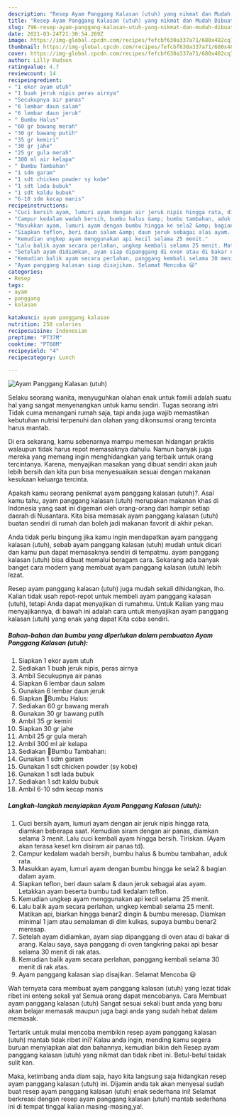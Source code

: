 ```yaml
---
description: "Resep Ayam Panggang Kalasan (utuh) yang nikmat dan Mudah Dibuat"
title: "Resep Ayam Panggang Kalasan (utuh) yang nikmat dan Mudah Dibuat"
slug: 796-resep-ayam-panggang-kalasan-utuh-yang-nikmat-dan-mudah-dibuat
date: 2021-03-24T21:30:54.269Z
image: https://img-global.cpcdn.com/recipes/fefcbf630a337a71/680x482cq70/ayam-panggang-kalasan-utuh-foto-resep-utama.jpg
thumbnail: https://img-global.cpcdn.com/recipes/fefcbf630a337a71/680x482cq70/ayam-panggang-kalasan-utuh-foto-resep-utama.jpg
cover: https://img-global.cpcdn.com/recipes/fefcbf630a337a71/680x482cq70/ayam-panggang-kalasan-utuh-foto-resep-utama.jpg
author: Lilly Hudson
ratingvalue: 4.7
reviewcount: 14
recipeingredient:
- "1 ekor ayam utuh"
- "1 buah jeruk nipis peras airnya"
- "Secukupnya air panas"
- "6 lembar daun salam"
- "6 lembar daun jeruk"
- " Bumbu Halus"
- "60 gr bawang merah"
- "30 gr bawang putih"
- "35 gr kemiri"
- "30 gr jahe"
- "25 gr gula merah"
- "300 ml air kelapa"
- " Bumbu Tambahan"
- "1 sdm garam"
- "1 sdt chicken powder sy kobe"
- "1 sdt lada bubuk"
- "1 sdt kaldu bubuk"
- "6-10 sdm kecap manis"
recipeinstructions:
- "Cuci bersih ayam, lumuri ayam dengan air jeruk nipis hingga rata, diamkan beberapa saat. Kemudian siram dengan air panas, diamkan selama 3 menit. Lalu cuci kembali ayam hingga bersih. Tiriskan. (Ayam akan terasa keset krn disiram air panas td)."
- "Campur kedalam wadah bersih, bumbu halus &amp; bumbu tambahan, aduk rata."
- "Masukkan ayam, lumuri ayam dengan bumbu hingga ke sela2 &amp; bagian dalam ayam."
- "Siapkan teflon, beri daun salam &amp; daun jeruk sebagai alas ayam. Letakkan ayam beserta bumbu tadi kedalam teflon."
- "Kemudian ungkep ayam menggunakan api kecil selama 25 menit."
- "Lalu balik ayam secara perlahan, ungkep kembali selama 25 menit. Matikan api, biarkan hingga benar2 dingin &amp; bumbu meresap. Diamkan minimal 1 jam atau semalaman di dlm kulkas, supaya bumbu benar2 meresap."
- "Setelah ayam didiamkan, ayam siap dipanggang di oven atau di bakar di arang. Kalau saya, saya panggang di oven tangkring pakai api besar selama 30 menit di rak atas."
- "Kemudian balik ayam secara perlahan, panggang kembali selama 30 menit di rak atas."
- "Ayam panggang kalasan siap disajikan. Selamat Mencoba 😃"
categories:
- Resep
tags:
- ayam
- panggang
- kalasan

katakunci: ayam panggang kalasan 
nutrition: 250 calories
recipecuisine: Indonesian
preptime: "PT37M"
cooktime: "PT60M"
recipeyield: "4"
recipecategory: Lunch

---
```



![Ayam Panggang Kalasan (utuh)](https://img-global.cpcdn.com/recipes/fefcbf630a337a71/680x482cq70/ayam-panggang-kalasan-utuh-foto-resep-utama.jpg)

Selaku seorang wanita, menyuguhkan olahan enak untuk famili adalah suatu hal yang sangat menyenangkan untuk kamu sendiri. Tugas seorang istri Tidak cuma menangani rumah saja, tapi anda juga wajib memastikan kebutuhan nutrisi terpenuhi dan olahan yang dikonsumsi orang tercinta harus mantab.

Di era  sekarang, kamu sebenarnya mampu memesan hidangan praktis walaupun tidak harus repot memasaknya dahulu. Namun banyak juga mereka yang memang ingin menghidangkan yang terbaik untuk orang tercintanya. Karena, menyajikan masakan yang dibuat sendiri akan jauh lebih bersih dan kita pun bisa menyesuaikan sesuai dengan makanan kesukaan keluarga tercinta. 



Apakah kamu seorang penikmat ayam panggang kalasan (utuh)?. Asal kamu tahu, ayam panggang kalasan (utuh) merupakan makanan khas di Indonesia yang saat ini digemari oleh orang-orang dari hampir setiap daerah di Nusantara. Kita bisa memasak ayam panggang kalasan (utuh) buatan sendiri di rumah dan boleh jadi makanan favorit di akhir pekan.

Anda tidak perlu bingung jika kamu ingin mendapatkan ayam panggang kalasan (utuh), sebab ayam panggang kalasan (utuh) mudah untuk dicari dan kamu pun dapat memasaknya sendiri di tempatmu. ayam panggang kalasan (utuh) bisa dibuat memalui beragam cara. Sekarang ada banyak banget cara modern yang membuat ayam panggang kalasan (utuh) lebih lezat.

Resep ayam panggang kalasan (utuh) juga mudah sekali dihidangkan, lho. Kalian tidak usah repot-repot untuk membeli ayam panggang kalasan (utuh), tetapi Anda dapat menyajikan di rumahmu. Untuk Kalian yang mau menyajikannya, di bawah ini adalah cara untuk menyajikan ayam panggang kalasan (utuh) yang enak yang dapat Kita coba sendiri.

<!--inarticleads1-->

##### Bahan-bahan dan bumbu yang diperlukan dalam pembuatan Ayam Panggang Kalasan (utuh):

1. Siapkan 1 ekor ayam utuh
1. Sediakan 1 buah jeruk nipis, peras airnya
1. Ambil Secukupnya air panas
1. Siapkan 6 lembar daun salam
1. Gunakan 6 lembar daun jeruk
1. Siapkan  🍥Bumbu Halus:
1. Sediakan 60 gr bawang merah
1. Gunakan 30 gr bawang putih
1. Ambil 35 gr kemiri
1. Siapkan 30 gr jahe
1. Ambil 25 gr gula merah
1. Ambil 300 ml air kelapa
1. Sediakan  🍥Bumbu Tambahan:
1. Gunakan 1 sdm garam
1. Gunakan 1 sdt chicken powder (sy kobe)
1. Gunakan 1 sdt lada bubuk
1. Sediakan 1 sdt kaldu bubuk
1. Ambil 6-10 sdm kecap manis




<!--inarticleads2-->

##### Langkah-langkah menyiapkan Ayam Panggang Kalasan (utuh):

1. Cuci bersih ayam, lumuri ayam dengan air jeruk nipis hingga rata, diamkan beberapa saat. Kemudian siram dengan air panas, diamkan selama 3 menit. Lalu cuci kembali ayam hingga bersih. Tiriskan. (Ayam akan terasa keset krn disiram air panas td).
1. Campur kedalam wadah bersih, bumbu halus &amp; bumbu tambahan, aduk rata.
1. Masukkan ayam, lumuri ayam dengan bumbu hingga ke sela2 &amp; bagian dalam ayam.
1. Siapkan teflon, beri daun salam &amp; daun jeruk sebagai alas ayam. Letakkan ayam beserta bumbu tadi kedalam teflon.
1. Kemudian ungkep ayam menggunakan api kecil selama 25 menit.
1. Lalu balik ayam secara perlahan, ungkep kembali selama 25 menit. Matikan api, biarkan hingga benar2 dingin &amp; bumbu meresap. Diamkan minimal 1 jam atau semalaman di dlm kulkas, supaya bumbu benar2 meresap.
1. Setelah ayam didiamkan, ayam siap dipanggang di oven atau di bakar di arang. Kalau saya, saya panggang di oven tangkring pakai api besar selama 30 menit di rak atas.
1. Kemudian balik ayam secara perlahan, panggang kembali selama 30 menit di rak atas.
1. Ayam panggang kalasan siap disajikan. Selamat Mencoba 😃




Wah ternyata cara membuat ayam panggang kalasan (utuh) yang lezat tidak ribet ini enteng sekali ya! Semua orang dapat mencobanya. Cara Membuat ayam panggang kalasan (utuh) Sangat sesuai sekali buat anda yang baru akan belajar memasak maupun juga bagi anda yang sudah hebat dalam memasak.

Tertarik untuk mulai mencoba membikin resep ayam panggang kalasan (utuh) mantab tidak ribet ini? Kalau anda ingin, mending kamu segera buruan menyiapkan alat dan bahannya, kemudian bikin deh Resep ayam panggang kalasan (utuh) yang nikmat dan tidak ribet ini. Betul-betul taidak sulit kan. 

Maka, ketimbang anda diam saja, hayo kita langsung saja hidangkan resep ayam panggang kalasan (utuh) ini. Dijamin anda tak akan menyesal sudah buat resep ayam panggang kalasan (utuh) enak sederhana ini! Selamat berkreasi dengan resep ayam panggang kalasan (utuh) mantab sederhana ini di tempat tinggal kalian masing-masing,ya!.

